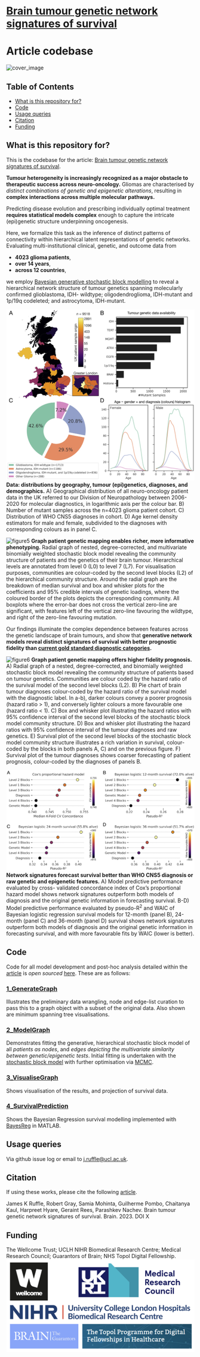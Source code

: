 # [Brain tumour genetic network signatures of survival](URL)
# Article codebase

![cover_image](assets/CoverImage.png)

## Table of Contents
- [What is this repository for?](#what-is-this-repository-for)
- [Code](#code)
- [Usage queries](#usage-queries)
- [Citation](#citation)
- [Funding](#funding)


## What is this repository for?
This is the codebase for the article: [Brain tumour genetic network signatures of survival](URL).

**Tumour heterogeneity is increasingly recognized as a major obstacle to therapeutic success across neuro-oncology.** Gliomas are characterised by *distinct combinations of genetic and epigenetic alterations*, resulting in **complex interactions across multiple molecular pathways.**

Predicting disease evolution and prescribing individually optimal treatment **requires statistical models complex** enough to capture the intricate (epi)genetic structure underpinning oncogenesis. 

Here, we formalize this task as the inference of distinct patterns of connectivity within hierarchical latent representations of genetic networks. Evaluating multi-institutional clinical, genetic, and outcome data from 
- **4023 glioma patients**,
- **over 14 years**,
- **across 12 countries**,

we employ [Bayesian generative stochastic block modelling](https://dx.doi.org/10.1002/9781119483298.ch11) to reveal a hierarchical network structure of tumour genetics spanning molecularly confirmed glioblastoma, IDH- wildtype; oligodendroglioma, IDH-mutant and 1p/19q codeleted; and astrocytoma, IDH-mutant. 

![figure1](assets/Figure1.jpg)
**Data: distributions by geography, tumour (epi)genetics, diagnoses, and demographics.** A) Geographical distribution of all neuro-oncology patient data in the UK referred to our Division of Neuropathology between 2006-2020 for molecular diagnostics, in logarithmic axis per the colour bar. B) Number of mutant samples across the n=4023 glioma patient cohort. C) Distribution of WHO CNS5 diagnoses in cohort. D) Age kernel density estimators for male and female, subdivided to the diagnoses with corresponding colours as in panel C.

![figure5](assets/Figure5.jpg)
**Graph patient genetic mapping enables richer, more informative phenotyping.** Radial graph of nested, degree-corrected, and multivariate binomially weighted stochastic block model revealing the community structure of patients and the genetics of their brain tumour. Hierarchical levels are annotated from level 0 (L0) to level 7 (L7). For visualisation purposes, communities are colour-coded by the second level blocks (L2) of the hierarchical community structure. Around the radial graph are the breakdown of median survival and box and whisker plots for the coefficients and 95% credible intervals of genetic loadings, where the coloured border of the plots depicts the corresponding community. All boxplots where the error-bar does not cross the vertical zero-line are significant, with features left of the vertical zero-line favouring the wildtype, and right of the zero-line favouring mutation.


Our findings illuminate the complex dependence between features across the genetic landscape of brain tumours, and show that **generative network models reveal distinct signatures of survival with better prognostic fidelity than [current gold standard diagnostic categories](https://doi.org/10.1093/neuonc/noab106).**

![figure6](assets/Figure6.jpg)
**Graph patient genetic mapping offers higher fidelity prognosis.** A) Radial graph of a nested, degree-corrected, and binomially weighted stochastic block model revealing the community structure of patients based on tumour genetics. Communities are colour coded by the hazard ratio of the survival model of the second level blocks (L2). B) Pie chart of brain tumour diagnoses colour-coded by the hazard ratio of the survival model with the diagnostic label. In a-b), darker colours convey a poorer prognosis (hazard ratio > 1), and conversely lighter colours a more favourable one (hazard ratio < 1). C) Box and whisker plot illustrating the hazard ratios with 95% confidence interval of the second level blocks of the stochastic block model community structure. D) Box and whisker plot illustrating the hazard ratios with 95% confidence interval of the tumour diagnoses and raw genetics. E) Survival plot of the second level blocks of the stochastic block model community structure illustrates a rich variation in survival, colour-coded by the blocks in both panels A, C) and on the previous figure. F) Survival plot of the tumour diagnoses shows coarser forecasting of patient prognosis, colour-coded by the diagnoses of panels B.


![figure7](assets/Figure7.jpg)
**Network signatures forecast survival better than WHO CNS5 diagnosis or raw genetic and epigenetic features.** A) Model predictive performance evaluated by cross- validated concordance index of Cox’s proportional hazard model shows network signatures outperform both models of diagnosis and the original genetic information in forecasting survival. B-D) Model predictive performance evaluated by pseudo-R<sup>2</sup> and WAIC of Bayesian logistic regression survival models for 12-month (panel B), 24-month (panel C) and 36-month (panel D) survival shows network signatures outperform both models of diagnosis and the original genetic information in forecasting survival, and with more favourable fits by WAIC (lower is better).


## Code
Code for all model development and post-hoc analysis detailed within the [article](URL) is *open sourced* [here](code/). These are as follows:

### [1_GenerateGraph](code/1_GenerateGraph.ipynb)
Illustrates the preliminary data wrangling, node and edge-list curation to pass this to a graph object with a subset of the original data. Also shown are minimum spanning tree visualisations.


### [2_ModelGraph](code/2_ModelGraph.ipynb)
Demonstrates fitting the generative, hierarchical stochastic block model of all *patients as nodes*, and *edges depicting the multivariate similarity between genetic/epigenetic tests*. Initial fitting is undertaken with the [stochastic block model](https://dx.doi.org/10.1002/9781119483298.ch11) with further optimisation via [MCMC](https://dx.doi.org/10.1103/PhysRevE.89.012804).


### [3_VisualiseGraph](code/3_VisualiseGraph.ipynb)
Shows visualisation of the results, and projection of survival data.


### [4_SurvivalPrediction](code/4_SurvivalModelling.m)
Shows the Bayesian Regression survival modelling implemented with [BayesReg](https://www.mathworks.com/matlabcentral/fileexchange/60823-flexible-bayesian-penalized-regression-modelling) in MATLAB.



## Usage queries
Via github issue log or email to j.ruffle@ucl.ac.uk.


## Citation
If using these works, please cite the following [article](URL).

James K Ruffle, Robert Gray, Samia Mohinta, Guilherme Pombo, Chaitanya Kaul, Harpreet Hyare, Geraint Rees, Parashkev Nachev. Brain tumour genetic network signatures of survival. Brain. 2023. DOI X


## Funding
The Wellcome Trust; UCLH NIHR Biomedical Research Centre; Medical Research Council; Guarantors of Brain; NHS Topol Digital Fellowship.
![funders](assets/funders.png)